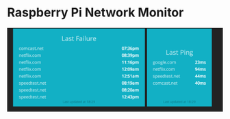 # Raspberry Pi Network Monitor
![Screen shot](https://raw.githubusercontent.com/rawsyntax/rpinet/master/screenshot.png)
